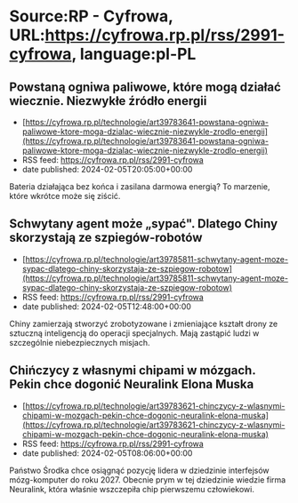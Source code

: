 # Source:RP - Cyfrowa, URL:https://cyfrowa.rp.pl/rss/2991-cyfrowa, language:pl-PL

## Powstaną ogniwa paliwowe, które mogą działać wiecznie. Niezwykłe źródło energii
 - [https://cyfrowa.rp.pl/technologie/art39783641-powstana-ogniwa-paliwowe-ktore-moga-dzialac-wiecznie-niezwykle-zrodlo-energii](https://cyfrowa.rp.pl/technologie/art39783641-powstana-ogniwa-paliwowe-ktore-moga-dzialac-wiecznie-niezwykle-zrodlo-energii)
 - RSS feed: https://cyfrowa.rp.pl/rss/2991-cyfrowa
 - date published: 2024-02-05T20:05:00+00:00

Bateria działająca bez końca i zasilana darmowa energią? To marzenie, które wkrótce może się ziścić.

## Schwytany agent może „sypać". Dlatego Chiny skorzystają ze szpiegów-robotów
 - [https://cyfrowa.rp.pl/technologie/art39785811-schwytany-agent-moze-sypac-dlatego-chiny-skorzystaja-ze-szpiegow-robotow](https://cyfrowa.rp.pl/technologie/art39785811-schwytany-agent-moze-sypac-dlatego-chiny-skorzystaja-ze-szpiegow-robotow)
 - RSS feed: https://cyfrowa.rp.pl/rss/2991-cyfrowa
 - date published: 2024-02-05T12:48:00+00:00

Chiny zamierzają stworzyć zrobotyzowane i zmieniające kształt drony ze sztuczną inteligencją do operacji specjalnych. Mają zastąpić ludzi w szczególnie niebezpiecznych misjach.

## Chińczycy z własnymi chipami w mózgach. Pekin chce dogonić Neuralink Elona Muska
 - [https://cyfrowa.rp.pl/technologie/art39783621-chinczycy-z-wlasnymi-chipami-w-mozgach-pekin-chce-dogonic-neuralink-elona-muska](https://cyfrowa.rp.pl/technologie/art39783621-chinczycy-z-wlasnymi-chipami-w-mozgach-pekin-chce-dogonic-neuralink-elona-muska)
 - RSS feed: https://cyfrowa.rp.pl/rss/2991-cyfrowa
 - date published: 2024-02-05T08:06:00+00:00

Państwo Środka chce osiągnąć pozycję lidera w dziedzinie interfejsów mózg-komputer do roku 2027. Obecnie prym w tej dziedzinie wiedzie firma Neuralink, która właśnie wszczepiła chip pierwszemu człowiekowi.

